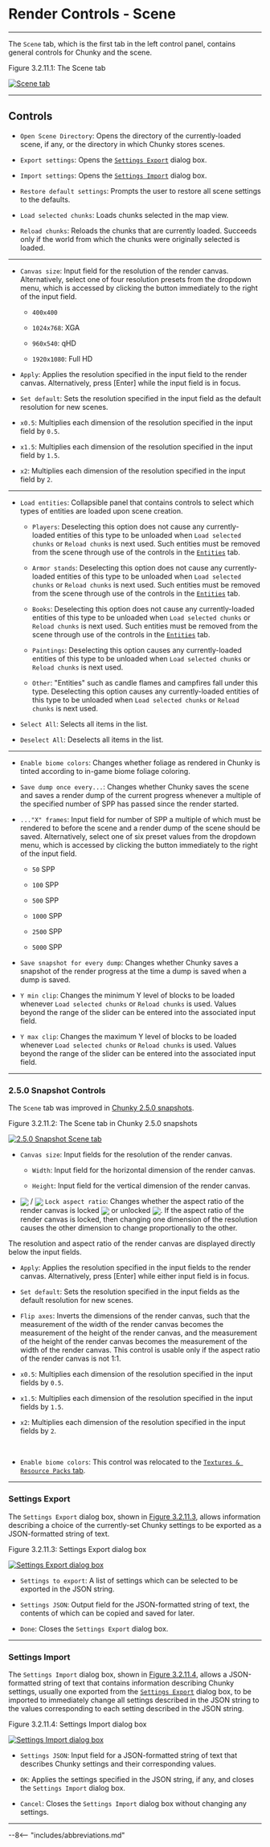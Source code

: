 # Render Controls - Scene

---

The `Scene` tab, which is the first tab in the left control panel, contains general controls for Chunky and the scene.

<div class="figure" id="figure-3-2-11-1">
  <p class="figure">
  Figure 3.2.11.1: The Scene tab
  </p>
  <div class="figureimgcontainer">
    <a href="../../../../img/user_interface/render_controls/scene_tab_2.4.x.png">
      <img class="figure" src="../../../../img/user_interface/render_controls/scene_tab_2.4.x.png" alt="Scene tab">
    </a>
  </div>
</div>

---

## Controls

- `Open Scene Directory`: Opens the directory of the currently-loaded scene, if any, or the directory in which Chunky stores scenes.

- `Export settings`: Opens the [`Settings Export`](#settings-export) dialog box.

- `Import settings`: Opens the [`Settings Import`](#settings-import) dialog box.

- `Restore default settings`: Prompts the user to restore all scene settings to the defaults.

- `Load selected chunks`: Loads chunks selected in the map view.

- `Reload chunks`: Reloads the chunks that are currently loaded. Succeeds only if the world from which the chunks were originally selected is loaded.

---

- `Canvas size`: Input field for the resolution of the render canvas. Alternatively, select one of four resolution presets from the dropdown menu, which is accessed by clicking the button immediately to the right of the input field.

    - `400x400`

    - `1024x768`: XGA

    - `960x540`: qHD

    - `1920x1080`: Full HD

- `Apply`: Applies the resolution specified in the input field to the render canvas. Alternatively, press [Enter] while the input field is in focus.

- `Set default`: Sets the resolution specified in the input field as the default resolution for new scenes.

- `x0.5`: Multiplies each dimension of the resolution specified in the input field by `0.5`.

- `x1.5`: Multiplies each dimension of the resolution specified in the input field by `1.5`.

- `x2`: Multiplies each dimension of the resolution specified in the input field by `2`.

---

- `Load entities`: Collapsible panel that contains controls to select which types of entities are loaded upon scene creation.

    - `Players`: Deselecting this option does not cause any currently-loaded entities of this type to be unloaded when `Load selected chunks` or `Reload chunks` is next used. Such entities must be removed from the scene through use of the controls in the [`Entities`](../entities) tab.

    - `Armor stands`: Deselecting this option does not cause any currently-loaded entities of this type to be unloaded when `Load selected chunks` or `Reload chunks` is next used. Such entities must be removed from the scene through use of the controls in the [`Entities`](../entities) tab.

    - `Books`: Deselecting this option does not cause any currently-loaded entities of this type to be unloaded when `Load selected chunks` or `Reload chunks` is next used. Such entities must be removed from the scene through use of the controls in the [`Entities`](../entities) tab.

    - `Paintings`: Deselecting this option causes any currently-loaded entities of this type to be unloaded when `Load selected chunks` or `Reload chunks` is next used.

    - `Other`: "Entities" such as candle flames and campfires fall under this type.  Deselecting this option causes any currently-loaded entities of this type to be unloaded when `Load selected chunks` or `Reload chunks` is next used.

- `Select All`: Selects all items in the list.

- `Deselect All`: Deselects all items in the list.

---

- `Enable biome colors`: Changes whether foliage as rendered in Chunky is tinted according to in-game biome foliage coloring.

- `Save dump once every...`: Changes whether Chunky saves the scene and saves a render dump of the current progress whenever a multiple of the specified number of SPP has passed since the render started.

- `..."X" frames`: Input field for number of SPP a multiple of which must be rendered to before the scene and a render dump of the scene should be saved. Alternatively, select one of six preset values from the dropdown menu, which is accessed by clicking the button immediately to the right of the input field.

    - `50` SPP

    - `100` SPP

    - `500` SPP

    - `1000` SPP

    - `2500` SPP

    - `5000` SPP

- `Save snapshot for every dump`: Changes whether Chunky saves a snapshot of the render progress at the time a dump is saved when a dump is saved.

- `Y min clip`: Changes the minimum Y level of blocks to be loaded whenever `Load selected chunks` or `Reload chunks` is used. Values beyond the range of the slider can be entered into the associated input field.

- `Y max clip`: Changes the maximum Y level of blocks to be loaded whenever `Load selected chunks` or `Reload chunks` is used. Values beyond the range of the slider can be entered into the associated input field.

---

### 2.5.0 Snapshot Controls

The `Scene` tab was improved in [Chunky 2.5.0 snapshots](../../../../getting_started/configuring_chunky_launcher#advanced-settings).

<div class="figure" id="figure-3-2-11-2">
  <p class="figure">
  Figure 3.2.11.2: The Scene tab in Chunky 2.5.0 snapshots
  </p>
  <div class="figureimgcontainer">
    <a href="../../../../img/user_interface/render_controls/scene_tab_2.5.0.png">
      <img class="figure" src="../../../../img/user_interface/render_controls/scene_tab_2.5.0.png" alt="2.5.0 Snapshot Scene tab">
    </a>
  </div>
</div>

- `Canvas size`: Input fields for the resolution of the render canvas.

    - `Width`: Input field for the horizontal dimension of the render canvas.

    - `Height`: Input field for the vertical dimension of the render canvas.

- <img src="../../../../img/user_interface/render_controls/aspect_ratio_unlocked.png" style="vertical-align: middle;"> / <img src="../../../../img/user_interface/render_controls/aspect_ratio_locked.png" style="vertical-align: middle;"> `Lock aspect ratio`: Changes whether the aspect ratio of the render canvas is locked <img src="../../../../img/user_interface/render_controls/aspect_ratio_locked.png" style="vertical-align: middle;"> or unlocked <img src="../../../../img/user_interface/render_controls/aspect_ratio_unlocked.png" style="vertical-align: middle;">. If the aspect ratio of the render canvas is locked, then changing one dimension of the resolution causes the other dimension to change proportionally to the other.

The resolution and aspect ratio of the render canvas are displayed directly below the input fields.

- `Apply`: Applies the resolution specified in the input fields to the render canvas. Alternatively, press [Enter] while either input field is in focus.

- `Set default`: Sets the resolution specified in the input fields as the default resolution for new scenes.

- `Flip axes`: Inverts the dimensions of the render canvas, such that the measurement of the width of the render canvas becomes the measurement of the height of the render canvas, and the measurement of the height of the render canvas becomes the measurement of the width of the render canvas. This control is usable only if the aspect ratio of the render canvas is not 1:1.

- `x0.5`: Multiplies each dimension of the resolution specified in the input fields by `0.5`.

- `x1.5`: Multiplies each dimension of the resolution specified in the input fields by `1.5`.

- `x2`: Multiplies each dimension of the resolution specified in the input fields by `2`.

<br>

- `Enable biome colors`: This control was relocated to the [`Textures & Resource Packs` tab](../textures_and_resource_packs#250-snapshot-controls).

---

### Settings Export

The `Settings Export` dialog box, shown in [Figure 3.2.11.3](#figure-3-2-11-3), allows information describing a choice of the currently-set Chunky settings to be exported as a JSON-formatted string of text.

<div class="figure" id="figure-3-2-11-3">
  <p class="figure">
  Figure 3.2.11.3: Settings Export dialog box
  </p>
  <div class="figureimgcontainer">
    <a href="../../../../img/user_interface/render_controls/settings_export.png">
      <img class="figure" src="../../../../img/user_interface/render_controls/settings_export.png" alt="Settings Export dialog box">
    </a>
  </div>
</div>

- `Settings to export`: A list of settings which can be selected to be exported in the JSON string.

- `Settings JSON`: Output field for the JSON-formatted string of text, the contents of which can be copied and saved for later.

- `Done`: Closes the `Settings Export` dialog box.

---

### Settings Import

The `Settings Import` dialog box, shown in [Figure 3.2.11.4](#figure-3-2-11-4), allows a JSON-formatted string of text that contains information describing Chunky settings, usually one exported from the [`Settings Export`](#settings-export) dialog box, to be imported to immediately change all settings described in the JSON string to the values corresponding to each setting described in the JSON string.

<div class="figure" id="figure-3-2-11-4">
  <p class="figure">
  Figure 3.2.11.4: Settings Import dialog box
  </p>
  <div class="figureimgcontainer">
    <a href="../../../../img/user_interface/render_controls/settings_import.png">
      <img class="figure" src="../../../../img/user_interface/render_controls/settings_import.png" alt="Settings Import dialog box">
    </a>
  </div>
</div>

- `Settings JSON`: Input field for a JSON-formatted string of text that describes Chunky settings and their corresponding values.

- `OK`: Applies the settings specified in the JSON string, if any, and closes the `Settings Import` dialog box.

- `Cancel`: Closes the `Settings Import` dialog box without changing any settings.

---

--8<-- "includes/abbreviations.md"
